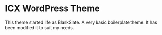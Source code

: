 # ICX WordPress Theme

This theme started life as BlankSlate. A very basic boilerplate theme. It has been modified it to suit my needs.